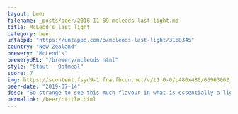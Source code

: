 ```yaml
---
layout: beer
filename: _posts/beer/2016-11-09-mcleods-last-light.md
title: McLeod’s last light
category: beer
untappd: "https://untappd.com/b/mcleods-last-light/3168345"
country: "New Zealand"
brewery: "McLeod's"
breweryURL: "/brewery/mcleods.html"
style: "Stout - Oatmeal"
score: 7
img: https://scontent.fsyd9-1.fna.fbcdn.net/v/t1.0-0/p480x480/66963062_10157281018133745_7412400871792705536_o.jpg?_nc_cat=100&_nc_sid=e007fa&_nc_ohc=e7YjQ4WpJq0AX8hi_nV&_nc_ht=scontent.fsyd9-1.fna&tp=6&oh=e21252c6b35c42732871c7187bc9d9e9&oe=5F9487A6
beer-date: "2019-07-14"
desc: "So strange to see this much flavour in what is essentially a light beer. Like weak coffee with a hint of oats"
permalink: /beer/:title.html
---
```

